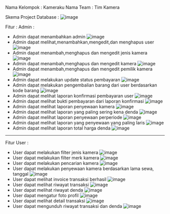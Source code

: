 Nama Kelompok : Kameraku
Nama Team : Tim Kamera

Skema Project Database :
![image](https://github.com/ilhamsyarief21/asessmentLSP/assets/115606564/1bef7a09-f406-443f-b294-f274ba998ac7)

Fitur :
Admin : 
- Admin dapat menambahkan admin
  ![image](https://github.com/ilhamsyarief21/asessmentLSP/assets/115606564/4e654870-60ed-419f-8088-47c354161777)
- Admin dapat melihat,menambahkan,mengedit,dan menghapus user
  ![image](https://github.com/ilhamsyarief21/asessmentLSP/assets/115606564/b8aaa933-c351-492c-bc23-848cb6b7217c)
- Admin dapat menambah,menghapus dan mengedit jenis kamera
  ![image](https://github.com/ilhamsyarief21/asessmentLSP/assets/115606564/bf97f294-951d-4ace-b47b-d23c2d9cb82d)
- Admin dapat menambah,menghapus dan mengedit kamera
  ![image](https://github.com/ilhamsyarief21/asessmentLSP/assets/115606564/a49d7f20-3a47-48d1-b516-2fb58c1a57cd)
- Admin dapat menambah,menghapus dan mengedit pemilik kamera
  ![image](https://github.com/ilhamsyarief21/asessmentLSP/assets/115606564/b4421018-6f35-47fd-9203-2cd79fa5604b)
- Admin dapat melakukan update status pembayaran
  ![image](https://github.com/ilhamsyarief21/asessmentLSP/assets/115606564/4221ca71-148b-404e-b77a-1adbd466874c)
- Admin dapat melakukan pengembalian barang dari user berdasarkan kode barang
  ![image](https://github.com/ilhamsyarief21/asessmentLSP/assets/115606564/ad9b60a2-1553-435c-b85c-3501e1954166)
- Admin dapat melihat laporan konfirmasi pembayaran user
  ![image](https://github.com/ilhamsyarief21/asessmentLSP/assets/115606564/a9830ded-2a10-4d06-969f-29330f21f812)
- Admin dapat melihat bukti pembayaran dari laporan konfirmasi
  ![image](https://github.com/ilhamsyarief21/asessmentLSP/assets/115606564/9972d646-01b4-424f-9703-1d367673899d)
- Admin dapat melihat laporan penyewaan kamera
  ![image](https://github.com/ilhamsyarief21/asessmentLSP/assets/115606564/64467f1b-f281-4692-ac9a-81551ba984bb)
- Admin dapat melihat laporan yang paling sering kena denda
  ![image](https://github.com/ilhamsyarief21/asessmentLSP/assets/115606564/91f66d93-60b9-4834-b617-d6c1447d7713)
- Admin dapat melihat laporan penyewaan perperiode
  ![image](https://github.com/ilhamsyarief21/asessmentLSP/assets/115606564/01d845b2-5e9f-4808-8d7d-73d5f3ad283b)
- Admin dapat melihat laporan yang penyewaan yang paling laris
  ![image](https://github.com/ilhamsyarief21/asessmentLSP/assets/115606564/e7b6a662-8179-49c4-b3d4-d0dfa784f1b6)
- Admin dapat melihat laporan total harga denda
  ![image](https://github.com/ilhamsyarief21/asessmentLSP/assets/115606564/da19a47a-3d9d-4a5f-9c0d-d005f567c800)
----------------------------------------------------------------------------------
 Fitur User :
- User dapat melakukan filter jenis kamera
  ![image](https://github.com/ilhamsyarief21/asessmentLSP/assets/115606564/c99aad49-296e-4bb7-a95b-75e2f97a8b06)
- User dapat melakukan filter merk kamera
  ![image](https://github.com/ilhamsyarief21/asessmentLSP/assets/115606564/bfa15a78-1ea4-403a-8304-578e0322aa21)
- User dapat melakukan pencarian kamera
  ![image](https://github.com/ilhamsyarief21/asessmentLSP/assets/115606564/73101fe9-769c-4656-b3f0-0a9f206e1332)
- User dapat melakukan penyewaan kamera berdasarkan lama sewa, tanggal
  ![image](https://github.com/ilhamsyarief21/asessmentLSP/assets/115606564/35894970-d786-4640-b30d-31066febce2d)
- User dapat melihat invoice transaksi berhasil
  ![image](https://github.com/ilhamsyarief21/asessmentLSP/assets/115606564/33c3d7cb-c65e-4d0d-95cc-33ddf16e4b33)
- User dapat melihat riwayat transaksi
  ![image](https://github.com/ilhamsyarief21/asessmentLSP/assets/115606564/6ecf8fa0-0bef-44d9-8071-8134d6ff8f81)
- User dapat melihat riwayat denda
  ![image](https://github.com/ilhamsyarief21/asessmentLSP/assets/115606564/aaef084d-b6ab-4da1-8c09-5659d5808d54)
- User dapat mengatur foto profil
  ![image](https://github.com/ilhamsyarief21/asessmentLSP/assets/115606564/903b3eda-e2a8-4416-ac33-767d869e7449)
- User dapat melihat detail transaksi
  ![image](https://github.com/ilhamsyarief21/asessmentLSP/assets/115606564/8fe2baae-6c90-43a1-8c43-6206b053792b)
- User dapat mengunduh riwayat transaksi dan denda
  ![image](https://github.com/ilhamsyarief21/asessmentLSP/assets/115606564/2b56da86-9caa-4140-a442-619952c9ab22)

